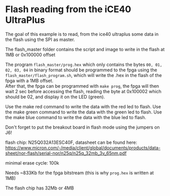 # Flash reading from the iCE40 UltraPlus

The goal of this example is to read, from the ice40 ultraplus some data in the flash using the SPI as master.

The flash_master folder contains the script and image to write in the flash at 1MB or 0x100000 offset

The program `flash_master/prog.hex` which only contains the bytes `00, 01, 02, 03, 04` in binary format should be programmed to the fpga using the `flash_master/flash_program.sh`, which will write the .hex in the flash of the fpga with a 1MB offset.  
After that, the fpga can be programmed with `make prog`, the fpga will then wait 2 sec before accessing the flash, reading the byte at 0x100002 which should be 02, and display it on the LED (green).

Use the make red command to write the data with the red led to flash.
Use the make green command to write the data with the green led to flash.
Use the make blue command to write the data with the blue led to flash.

Don't forget to put the breakout board in flash mode using the jumpers on J6!

flash chip: N25Q032A13ESC40F, datasheet can be found here: https://www.micron.com/-/media/client/global/documents/products/data-sheet/nor-flash/serial-nor/n25q/n25q_32mb_3v_65nm.pdf

minimal erase cycle: 100k

Needs ~833Kb for the fpga bitstream (this is why `prog.hex` is written at 1MB)

The flash chip has 32Mb or 4MB

